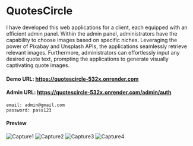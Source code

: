 # QuotesCircle
I have developed this web applications for a client, each equipped with an efficient admin panel. Within the admin panel, administrators have the capability to choose images based on specific niches. Leveraging the power of Pixabay and Unsplash APIs, the applications seamlessly retrieve relevant images. Furthermore, administrators can effortlessly input any desired quote text, prompting the applications to generate visually captivating quote images.

#### Demo URL: https://quotescircle-532x.onrender.com
#### Admin URL: https://quotescircle-532x.onrender.com/admin/auth
```
email: admin@gmail.com
password: pass123
```
#### Preview
![Capture1](https://github.com/muhammadabir64/muhammadabir64/assets/51321911/2e3dfbbf-a764-4a5b-95cb-5b636121a6bc)
![Capture2](https://github.com/muhammadabir64/muhammadabir64/assets/51321911/ddccefdc-6e99-4e71-94fa-616933dff5c2)
![Capture3](https://github.com/muhammadabir64/muhammadabir64/assets/51321911/47d14c0f-e8ff-4713-ba01-a58c8e32a9b4)
![Capture4](https://github.com/muhammadabir64/muhammadabir64/assets/51321911/f3811c1b-5089-47ab-83c1-db75b867aafc)
